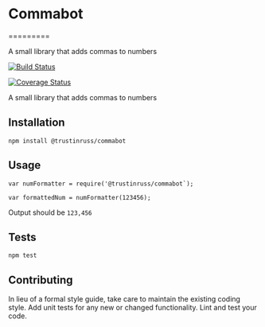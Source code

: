 # Commabot
=========

A small library that adds commas to numbers

[![Build Status](https://travis-ci.org/trustinruss/commabot.svg?branch=master)](https://travis-ci.org/trustinruss/commabot)

[![Coverage Status](https://coveralls.io/repos/github/trustinruss/commabot/badge.svg?branch=master)](https://coveralls.io/github/trustinruss/commabot?branch=master)

A small library that adds commas to numbers

## Installation

  `npm install @trustinruss/commabot`

## Usage

    var numFormatter = require('@trustinruss/commabot`);

    var formattedNum = numFormatter(123456);


  Output should be `123,456`


## Tests

  `npm test`

## Contributing

In lieu of a formal style guide, take care to maintain the existing coding style. Add unit tests for any new or changed functionality. Lint and test your code.
